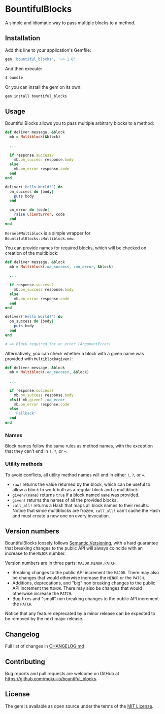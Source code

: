 # BountifulBlocks

A simple and idiomatic way to pass multiple blocks to a method. 

## Installation

Add this line to your application's Gemfile:

```ruby
gem 'bountiful_blocks', '~> 1.0'
```

And then execute:

```bash
$ bundle
```

Or you can install the gem on its own:

```bash
gem install bountiful_blocks
```

## Usage

Bountiful Blocks allows you to pass multiple arbitrary blocks to a method:

```ruby
def deliver message, &block
  mb = Multiblock(&block)
  
  ...
  
  if response.success?
    mb.on_success response.body
  else
    mb.on_error response.code
  end
end

deliver('Hello World!') do
  on_success do |body|
    puts body
  end
  
  on_error do |code|
    raise ClientError, code
  end
end
```

`Kernel#Multiblock` is a simple wrapper for `BountifulBlocks::Multiblock.new`.

You can provide names for required blocks, which will be checked on creation of the multiblock:

```ruby
def deliver message, &block
  mb = Multiblock(:on_success, :on_error, &block)
  
  ...
  
  if response.success?
    mb.on_success response.body
  else
    mb.on_error response.code
  end
end

deliver('Hello World!') do
  on_success do |body|
    puts body
  end
end

# => Block required for on_error (ArgumentError)
```

Alternatively, you can check whether a block with a given name was provided with `Multiblock#given?`:

```ruby
def deliver message, &block
  mb = Multiblock(:on_success, &block)
  
  ...
  
  if response.success?
    mb.on_success response.body
  elsif mb.given? :on_error
    mb.on_error response.code
  else
    'Fallback'
  end
end
```

### Names

Block names follow the same rules as method names, with the exception that they can't end in `!`, `?`, or `=`.

### Utility methods

To avoid conflicts, all utility method names will end in either `!`, `?`, or `=`.

- `raw!` returns the value returned by the block, which can be useful to allow a block to work both as a regular block and a multiblock.
- `given?(name)` returns `true` if a block named `name` was provided.
- `given!` returns the names of all the provided blocks.
- `call_all!` returns a Hash that maps all block names to their results. Notice that since multiblocks are frozen, `call_all!` can't cache the Hash and must create a new one on every invocation.

## Version numbers

BountifulBlocks loosely follows [Semantic Versioning](https://semver.org/), with a hard guarantee that breaking changes to the public API will always coincide with an increase to the `MAJOR` number.

Version numbers are in three parts: `MAJOR.MINOR.PATCH`.

- Breaking changes to the public API increment the `MAJOR`. There may also be changes that would otherwise increase the `MINOR` or the `PATCH`.
- Additions, deprecations, and "big" non breaking changes to the public API increment the `MINOR`. There may also be changes that would otherwise increase the `PATCH`.
- Bug fixes and "small" non breaking changes to the public API increment the `PATCH`.

Notice that any feature deprecated by a minor release can be expected to be removed by the next major release.

## Changelog

Full list of changes in [CHANGELOG.md](CHANGELOG.md)

## Contributing

Bug reports and pull requests are welcome on GitHub at https://github.com/moku-io/bountiful_blocks.

## License

The gem is available as open source under the terms of the [MIT License](https://opensource.org/licenses/MIT).
